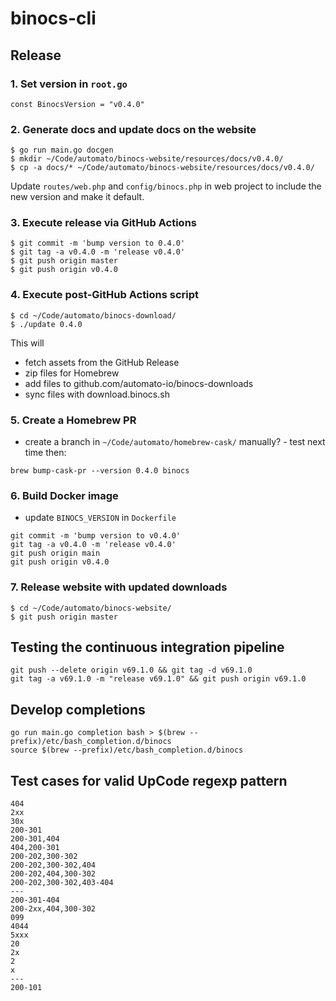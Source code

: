 # binocs-cli

## Release

### 1. Set version in `root.go`

`const BinocsVersion = "v0.4.0"`

### 2. Generate docs and update docs on the website

```shell
$ go run main.go docgen
$ mkdir ~/Code/automato/binocs-website/resources/docs/v0.4.0/
$ cp -a docs/* ~/Code/automato/binocs-website/resources/docs/v0.4.0/
```

Update `routes/web.php` and `config/binocs.php` in web project to include the new version and make it default.

### 3. Execute release via GitHub Actions

```shell
$ git commit -m 'bump version to 0.4.0'
$ git tag -a v0.4.0 -m 'release v0.4.0'
$ git push origin master
$ git push origin v0.4.0
```

### 4. Execute post-GitHub Actions script

```shell
$ cd ~/Code/automato/binocs-download/
$ ./update 0.4.0
```

This will 
- fetch assets from the GitHub Release
- zip files for Homebrew
- add files to github.com/automato-io/binocs-downloads
- sync files with download.binocs.sh

### 5. Create a Homebrew PR

- create a branch in `~/Code/automato/homebrew-cask/` manually? - test next time
then:
```shell
brew bump-cask-pr --version 0.4.0 binocs
```

### 6. Build Docker image

- update `BINOCS_VERSION` in `Dockerfile`

```shell
git commit -m 'bump version to v0.4.0'
git tag -a v0.4.0 -m 'release v0.4.0'
git push origin main
git push origin v0.4.0
```

### 7. Release website with updated downloads

```shell
$ cd ~/Code/automato/binocs-website/
$ git push origin master
```

## Testing the continuous integration pipeline

```shell
git push --delete origin v69.1.0 && git tag -d v69.1.0
git tag -a v69.1.0 -m "release v69.1.0" && git push origin v69.1.0
```

## Develop completions

```shell
go run main.go completion bash > $(brew --prefix)/etc/bash_completion.d/binocs
source $(brew --prefix)/etc/bash_completion.d/binocs
```

## Test cases for valid UpCode regexp pattern

```
404
2xx
30x
200-301
200-301,404
404,200-301
200-202,300-302
200-202,300-302,404
200-202,404,300-302
200-202,300-302,403-404
---
200-301-404
200-2xx,404,300-302
099
4044
5xxx
20
2x
2
x
---
200-101
```
